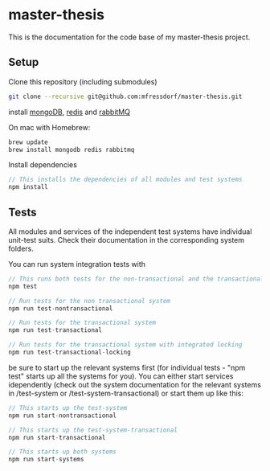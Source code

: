 # master-thesis

This is the documentation for the code base of my master-thesis project.


## Setup

Clone this repository (including submodules)

```bash
git clone --recursive git@github.com:mfressdorf/master-thesis.git
```

install [mongoDB](https://docs.mongodb.com/manual/tutorial/install-mongodb-on-os-x/), [redis](http://redis.io/download) and [rabbitMQ](https://www.rabbitmq.com/download.html)

On mac with Homebrew:

```js
brew update
brew install mongodb redis rabbitmq
```

Install dependencies

```js
// This installs the dependencies of all modules and test systems
npm install
```

## Tests

All modules and services of the independent test systems have individual unit-test suits. Check their documentation in the corresponding system folders.

You can run system integration tests with

```js
// This runs both tests for the non-transactional and the transactional system.
npm test

// Run tests for the non transactional system
npm run test-nontransactional

// Run tests for the transactional system
npm run test-transactional

// Run tests for the transactional system with integrated locking
npm run test-transactional-locking
```

be sure to start up the relevant systems first (for individual tests - "npm test" starts up all the systems for you). You can either start services idependently (check out the system documentation for the relevant systems in /test-system or /test-system-transactional) or start them up like this:

```js
// This starts up the test-system
npm run start-nontransactional

// This starts up the test-system-transactional
npm run start-transactional

// This starts up both systems
npm run start-systems
```
